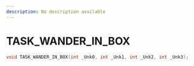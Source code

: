 ```yaml
---
description: No description available 
---
```


# TASK_WANDER_IN_BOX

```cpp
void TASK_WANDER_IN_BOX(int _Unk0, int _Unk1, int _Unk2, int _Unk3);
```